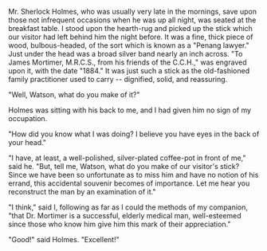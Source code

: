 Mr. Sherlock Holmes, who was usually very late in the mornings, save
upon those not infrequent occasions when he was up all night, was seated
at the breakfast table. I stood upon the hearth-rug and picked up the
stick which our visitor had left behind him the night before. It was a
fine, thick piece of wood, bulbous-headed, of the sort which is known as
a "Penang lawyer." Just under the head was a broad silver band nearly
an inch across. "To James Mortimer, M.R.C.S., from his friends of the
C.C.H.," was engraved upon it, with the date "1884." It was just such
a stick as the old-fashioned family practitioner used to
carry -- dignified, solid, and reassuring.

"Well, Watson, what do you make of it?"

Holmes was sitting with his back to me, and I had given him no sign of
my occupation.

"How did you know what I was doing? I believe you have eyes in the back
of your head."

"I have, at least, a well-polished, silver-plated coffee-pot in front
of me," said he. "But, tell me, Watson, what do you make of our
visitor's stick? Since we have been so unfortunate as to miss him and
have no notion of his errand, this accidental souvenir becomes of
importance. Let me hear you reconstruct the man by an examination of
it."

"I think," said I, following as far as I could the methods of my
companion, "that Dr. Mortimer is a successful, elderly medical man,
well-esteemed since those who know him give him this mark of their
appreciation."

"Good!" said Holmes. "Excellent!"
